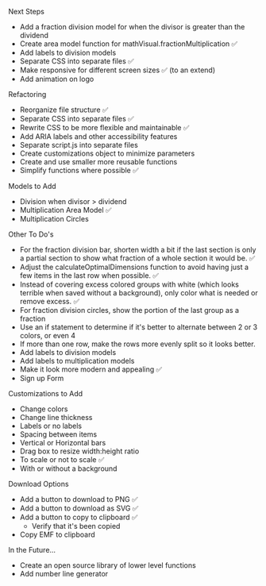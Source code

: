 Next Steps

- Add a fraction division model for when the divisor is greater than the dividend
- Create area model function for mathVisual.fractionMultiplication ✅
- Add labels to division models
- Separate CSS into separate files ✅
- Make responsive for different screen sizes ✅ (to an extend)
- Add animation on logo

Refactoring

- Reorganize file structure ✅
- Separate CSS into separate files ✅
- Rewrite CSS to be more flexible and maintainable ✅
- Add ARIA labels and other accessibility features
- Separate script.js into separate files
- Create customizations object to minimize parameters
- Create and use smaller more reusable functions
- Simplify functions where possible ✅

Models to Add

- Division when divisor > dividend
- Multiplication Area Model ✅
- Multiplication Circles

Other To Do's

- For the fraction division bar, shorten width a bit if the last section is only a partial section to show what fraction of a whole section it would be. ✅
- Adjust the calculateOptimalDimensions function to avoid having just a few items in the last row when possible. ✅
- Instead of covering excess colored groups with white (which looks terrible when saved without a background), only color what is needed or remove excess. ✅
- For fraction division circles, show the portion of the last group as a fraction
- Use an if statement to determine if it's better to alternate between 2 or 3 colors, or even 4
- If more than one row, make the rows more evenly split so it looks better.
- Add labels to division models
- Add labels to multiplication models
- Make it look more modern and appealing ✅
- Sign up Form

Customizations to Add

- Change colors
- Change line thickness
- Labels or no labels
- Spacing between items
- Vertical or Horizontal bars
- Drag box to resize width:height ratio
- To scale or not to scale ✅
- With or without a background

Download Options

- Add a button to download to PNG ✅
- Add a button to download as SVG ✅
- Add a button to copy to clipboard ✅
  - Verify that it's been copied
- Copy EMF to clipboard

In the Future...

- Create an open source library of lower level functions
- Add number line generator
